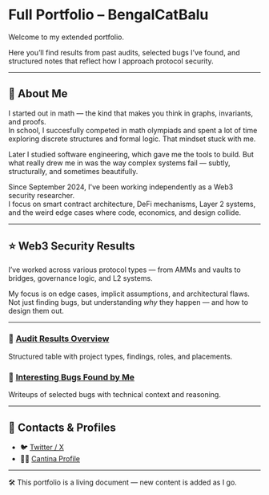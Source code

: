 # Full Portfolio – BengalCatBalu

Welcome to my extended portfolio.

Here you’ll find results from past audits, selected bugs I’ve found, and structured notes that reflect how I approach protocol security.

---

## 👤 About Me

I started out in math — the kind that makes you think in graphs, invariants, and proofs.  
In school, I succesfully competed in math olympiads and spent a lot of time exploring discrete structures and formal logic. That mindset stuck with me.

Later I studied software engineering, which gave me the tools to build. But what really drew me in was the way complex systems fail — subtly, structurally, and sometimes beautifully.

Since September 2024, I've been working independently as a Web3 security researcher.  
I focus on smart contract architecture, DeFi mechanisms, Layer 2 systems, and the weird edge cases where code, economics, and design collide.

---

## ⭐️ Web3 Security Results

I’ve worked across various protocol types — from AMMs and vaults to bridges, governance logic, and L2 systems.

My focus is on edge cases, implicit assumptions, and architectural flaws.  
Not just finding bugs, but understanding *why* they happen — and how to design them out.

---

### 🧾 [Audit Results Overview](./results-detailed.md)  
Structured table with project types, findings, roles, and placements.

### 🐛 [Interesting Bugs Found by Me](./bugs.md)  
Writeups of selected bugs with technical context and reasoning.

---

## 🔗 Contacts & Profiles

- 🐦 [Twitter / X](https://twitter.com/BengalCatBalu)  
- 🕵️‍♂️ [Cantina Profile](https://cantina.xyz/researchers/bengalcatbalu)

---

🛠 This portfolio is a living document — new content is added as I go.
